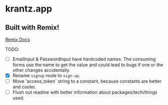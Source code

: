 # krantz.app



## Built with Remix!

[Remix Docs](https://remix.run/docs)


TODO:
- [ ] EmailInput & PasswordInput have hardcoded names. The consuming forms use the name to get the value and could lead to bugs if one or the other changes accidentally.
- [x] Rename `signup` route to `sign-up`.
- [ ] Move 'access_token` string to a constant, because constants are better and cooler.
- [ ] Flush out readme with better information about packages/tech/things used.
